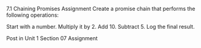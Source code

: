 7.1 Chaining Promises Assignment
Create a promise chain that performs the following operations:

Start with a number.
Multiply it by 2.
Add 10.
Subtract 5.
Log the final result.

Post in Unit 1 Section 07 Assignment